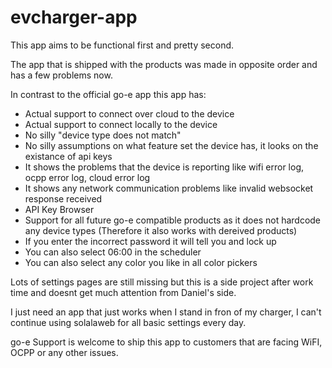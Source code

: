 # evcharger-app

This app aims to be functional first and pretty second.

The app that is shipped with the products was made in opposite order and has a few problems now.

In contrast to the official go-e app this app has:
* Actual support to connect over cloud to the device
* Actual support to connect locally to the device
* No silly "device type does not match"
* No silly assumptions on what feature set the device has, it looks on the existance of api keys
* It shows the problems that the device is reporting like wifi error log, ocpp error log, cloud error log
* It shows any network communication problems like invalid websocket response received
* API Key Browser
* Support for all future go-e compatible products as it does not hardcode any device types (Therefore it also works with dereived products)
* If you enter the incorrect password it will tell you and lock up
* You can also select 06:00 in the scheduler
* You can also select any color you like in all color pickers

Lots of settings pages are still missing but this is a side project after work time and doesnt get much attention from Daniel's side.

I just need an app that just works when I stand in fron of my charger, I can't continue using solalaweb for all basic settings every day.

go-e Support is welcome to ship this app to customers that are facing WiFI, OCPP or any other issues.
